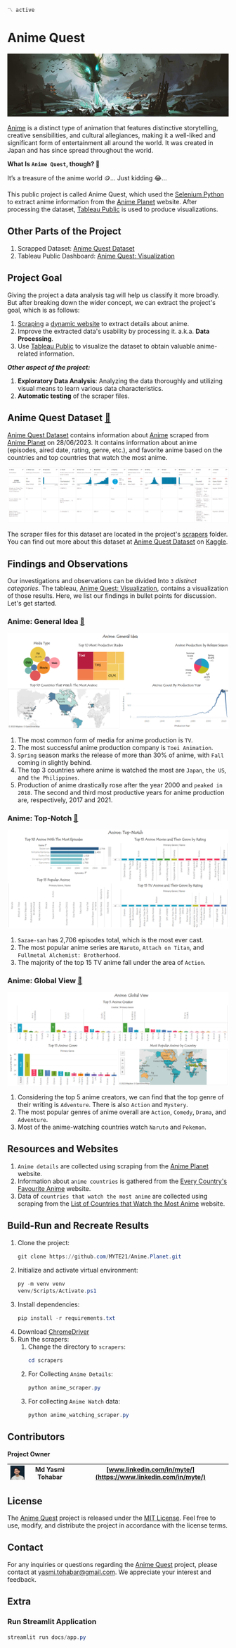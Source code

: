 `〽️ active`
# Anime Quest
![Anime Theme Image](assets/anime_theme.jpg)

[Anime](https://en.wikipedia.org/wiki/Anime) is a distinct type of animation that features distinctive storytelling, 
creative sensibilities, and cultural allegiances, making it a well-liked and significant form of entertainment all 
around the world. It was created in Japan and has since spread throughout the world.

**What Is `Anime Quest`, though? 🤔**

It’s a treasure of the anime world 🪙... Just kidding 😂… 

This public project is called Anime Quest, which used the [Selenium Python](https://selenium-python.readthedocs.io/) 
to extract anime information from the [Anime Planet](https://anime-planet.com/) website. After processing the dataset,
[Tableau Public](https://public.tableau.com/app/discover) is used to produce visualizations.

## Other Parts of the Project
1. Scrapped Dataset: [Anime Quest Dataset](https://www.kaggle.com/datasets/myte21/anime-quest-an-epic-adventure-through-anime-data)
2. Tableau Public Dashboard: [Anime Quest: Visualization](https://public.tableau.com/views/AnimeQuestVisualization/AnimeGeneralIdea?:language=en-US&:display_count=n&:origin=viz_share_link)

## Project Goal
Giving the project a data analysis tag will help us classify it more broadly. But after breaking down the wider concept, we can extract the project's goal, which is as follows:

1. [Scraping](https://en.wikipedia.org/wiki/Web_scraping) a [dynamic website](https://en.wikipedia.org/wiki/Dynamic_web_page) to extract details about anime.
2. Improve the extracted data's usability by processing it. a.k.a. **Data Processing**.
3. Use [Tableau Public](https://public.tableau.com/app/discover) to visualize the dataset to obtain valuable anime-related information.

***Other aspect of the project:***

1. **Exploratory Data Analysis**: Analyzing the data thoroughly and utilizing visual means to learn various data characteristics.
2. **Automatic testing** of the scraper files.

## Anime Quest Dataset [🔗](https://www.kaggle.com/datasets/myte21/anime-quest-an-epic-adventure-through-anime-data)
[Anime Quest Dataset](https://www.kaggle.com/datasets/myte21/anime-quest-an-epic-adventure-through-anime-data) 
contains information about [Anime](https://en.wikipedia.org/wiki/Anime) scraped from 
[Anime Planet](https://www.anime-planet.com/) on 28/06/2023. It contains information about anime 
(episodes, aired date, rating, genre, etc.), and favorite anime based on the countries and top countries 
that watch the most anime.

![Anime Data Image](assets/anime_data.png)

The scraper files for this dataset are located in the project's [scrapers](scrapers) folder. 
You can find out more about this dataset at [Anime Quest Dataset](https://www.kaggle.com/datasets/myte21/anime-quest-an-epic-adventure-through-anime-data) 
on [Kaggle](https://www.kaggle.com/).

## Findings and Observations
Our investigations and observations can be divided Into `3` *distinct categories*. 
The tableau, [Anime Quest: Visualization](https://public.tableau.com/views/AnimeQuestVisualization/AnimeGeneralIdea?:language=en-US&:display_count=n&:origin=viz_share_link), 
contains a visualization of those results. Here, we list our findings in bullet points for discussion. Let's get started.

### Anime: General Idea [🔗](https://public.tableau.com/app/profile/myte/viz/AnimeQuestVisualization/AnimeGeneralIdea)

![Anime: General Idea Visualization Image](assets/anime_general_idea.png)

1. The most common form of media for anime production is `TV`.
2. The most successful anime production company is `Toei Animation`.
3. `Spring` season marks the release of more than 30% of anime, with `Fall` coming in slightly behind.
4. The top 3 countries where anime is watched the most are `Japan`, `the US`, and `the Philippines`.
5. Production of anime drastically rose after the year 2000 and `peaked in 2018`. The second and third most productive years for anime production are, respectively, 2017 and 2021.

### Anime: Top-Notch [🔗](https://public.tableau.com/views/AnimeQuestVisualization/AnimeTop-Notch?:language=en-US&:display_count=n&:origin=viz_share_link)

![Anime: Top-Notch Visualization Image](assets/anime_top_notch.png)

1. `Sazae-san` has 2,706 episodes total, which is the most ever cast.
2. The most popular anime series are `Naruto`, `Attach on Titan`, and `Fullmetal Alchemist: Brotherhood`.
3. The majority of the top 15 TV anime fall under the area of `Action`.

### Anime: Global View [🔗](https://public.tableau.com/views/AnimeQuestVisualization/AnimeGlobalView?:language=en-US&:display_count=n&:origin=viz_share_link)

![Anime: Global View Visualization Image](assets/anime_global_view.png)

1. Considering the top 5 anime creators, we can find that the top genre of their writing is `Adventure`. There is also `Action` and `Mystery`.
2. The most popular genres of anime overall are `Action`, `Comedy`, `Drama`, and `Adventure`.
3. Most of the anime-watching countries watch `Naruto` and `Pokemon`.

## Resources and Websites
1. `Anime details` are collected using scraping from the [Anime Planet](https://www.anime-planet.com/) website.
2. Information about `anime countries` is gathered from the [Every Country's Favourite Anime](https://e.infogram.com/f2bfaed8-7046-43e6-aa41-367848a326ef?parent_url=https%3A%2F%2Fwww.broadbandchoices.co.uk%2Ffeatures%2Fevery-countrys-favourite-anime&src=embed#) website.
3. Data of `countries that watch the most anime` are collected using scraping from the [List of Countries that Watch the Most Anime](https://skdesu.com/en/list-of-countries-that-watch-the-most-anime/) website.

## Build-Run and Recreate Results
1. Clone the project:
    ```powershell
    git clone https://github.com/MYTE21/Anime.Planet.git
    ```
2. Initialize and activate virtual environment:
    ```powershell
   py -m venv venv
   venv/Scripts/Activate.ps1
    ```
3. Install dependencies:
    ```powershell
   pip install -r requirements.txt
    ```
4. Download [ChromeDriver](https://chromedriver.chromium.org/downloads)
5. Run the scrapers:
   1. Change the directory to `scrapers`:
       ```powershell
      cd scrapers
      ```
   2. For Collecting `Anime Details`:
      ```powershell
      python anime_scraper.py
      ```
   3. For collecting `Anime Watch` data:
      ```powershell
      python anime_watching_scraper.py
      ```

## Contributors
**Project Owner**

| <img src = "assets/md_yasmi_tohabar.jpg" width="70" alt=""> | Md Yasmi Tohabar | [www.linkedin.com/in/myte/](https://www.linkedin.com/in/myte/) |
|-------------------------------------------------------------|------------------|----------------------------------------------------------------|

## License

The [Anime Quest](https://github.com/MYTE21/IC.Photography.Styles) project is released under the [MIT License](https://github.com/MYTE21/Anime.Quest/blob/main/LICENSE).
Feel free to use, modify, and distribute the project in accordance with the license terms.

## Contact

For any inquiries or questions regarding the [Anime Quest](https://github.com/MYTE21/IC.Photography.Styles) project,
please contact at [yasmi.tohabar@gmail.com](mailto:yasmi.tohabar@gmail.com).
We appreciate your interest and feedback.

## Extra
### Run Streamlit Application
```powershell
streamlit run docs/app.py
```